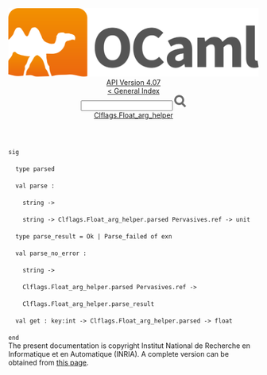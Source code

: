 <!-- ((! set title API !)) ((! set documentation !)) ((! set api !)) ((! set nobreadcrumb !)) -->
<div class="api"><header><nav class="toc brand"><a class="brand" href="https://ocaml.org/"><img src="colour-logo-gray.svg" class="svg" alt="OCaml"></a></nav><nav class="toc"><div class="toc_version"><a href="/docs" id="version-select">API Version 4.07</a></div><a href="index.html">&lt; General Index</a><div class="api_search"><input type="text" name="apisearch" id="api_search" oninput="mySearch(false);" onkeypress="this.oninput();" onclick="this.oninput();" onpaste="this.oninput();">
<img src="search_icon.svg" alt="Search" class="svg" onclick="mySearch(false)"></div>
<div id="search_results"></div><div class="toc_title"><a href="Clflags.Float_arg_helper.html">Clflags.Float_arg_helper</a></div><ul></ul></nav></header>
<code class="code"><span class="keyword">sig</span><br>
&nbsp;&nbsp;<span class="keyword">type</span>&nbsp;parsed<br>
&nbsp;&nbsp;<span class="keyword">val</span>&nbsp;parse&nbsp;:<br>
&nbsp;&nbsp;&nbsp;&nbsp;string&nbsp;<span class="keywordsign">-&gt;</span><br>
&nbsp;&nbsp;&nbsp;&nbsp;string&nbsp;<span class="keywordsign">-&gt;</span>&nbsp;<span class="constructor">Clflags</span>.<span class="constructor">Float_arg_helper</span>.parsed&nbsp;<span class="constructor">Pervasives</span>.ref&nbsp;<span class="keywordsign">-&gt;</span>&nbsp;unit<br>
&nbsp;&nbsp;<span class="keyword">type</span>&nbsp;parse_result&nbsp;=&nbsp;<span class="constructor">Ok</span>&nbsp;<span class="keywordsign">|</span>&nbsp;<span class="constructor">Parse_failed</span>&nbsp;<span class="keyword">of</span>&nbsp;exn<br>
&nbsp;&nbsp;<span class="keyword">val</span>&nbsp;parse_no_error&nbsp;:<br>
&nbsp;&nbsp;&nbsp;&nbsp;string&nbsp;<span class="keywordsign">-&gt;</span><br>
&nbsp;&nbsp;&nbsp;&nbsp;<span class="constructor">Clflags</span>.<span class="constructor">Float_arg_helper</span>.parsed&nbsp;<span class="constructor">Pervasives</span>.ref&nbsp;<span class="keywordsign">-&gt;</span><br>
&nbsp;&nbsp;&nbsp;&nbsp;<span class="constructor">Clflags</span>.<span class="constructor">Float_arg_helper</span>.parse_result<br>
&nbsp;&nbsp;<span class="keyword">val</span>&nbsp;get&nbsp;:&nbsp;key:int&nbsp;<span class="keywordsign">-&gt;</span>&nbsp;<span class="constructor">Clflags</span>.<span class="constructor">Float_arg_helper</span>.parsed&nbsp;<span class="keywordsign">-&gt;</span>&nbsp;float<br>
<span class="keyword">end</span></code>
<div class="copyright">The present documentation is copyright Institut National de Recherche en Informatique et en Automatique (INRIA). A complete version can be obtained from <a href="http://caml.inria.fr/pub/docs/manual-ocaml/">this page</a>.</div></div>